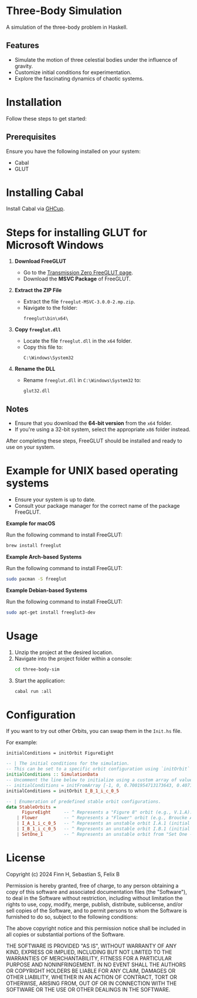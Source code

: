 # Three-Body Simulation  

A simulation of the three-body problem in Haskell.  

## Features  
- Simulate the motion of three celestial bodies under the influence of gravity.  
- Customize initial conditions for experimentation.  
- Explore the fascinating dynamics of chaotic systems.  

# Installation  

Follow these steps to get started:  

## Prerequisites  
Ensure you have the following installed on your system:  
- Cabal
- GLUT

# Installing Cabal
Install Cabal via [GHCup](https://www.haskell.org/ghcup/).
# Steps for installing GLUT for Microsoft Windows

1. **Download FreeGLUT**  
   - Go to the [Transmission Zero FreeGLUT page](http://www.transmissionzero.co.uk/software/freeglut-devel/).
   - Download the **MSVC Package** of FreeGLUT.

2. **Extract the ZIP File**  
   - Extract the file `freeglut-MSVC-3.0.0-2.mp.zip`.
   - Navigate to the folder:  
     ```
     freeglut\bin\x64\
     ```
3. **Copy `freeglut.dll`**  
   - Locate the file `freeglut.dll` in the `x64` folder.
   - Copy this file to:  
     ```
     C:\Windows\System32
     ```
4. **Rename the DLL**  
   - Rename `freeglut.dll` in `C:\Windows\System32` to:  
     ```
     glut32.dll
     ```
## Notes
- Ensure that you download the **64-bit version** from the `x64` folder.  
- If you're using a 32-bit system, select the appropriate `x86` folder instead.

After completing these steps, FreeGLUT should be installed and ready to use on your system.

# Example for UNIX based operating systems
- Ensure your system is up to date.
- Consult your package manager for the correct name of the package FreeGLUT.

**Example for macOS**

Run the following command to install FreeGLUT:
```bash
brew install freeglut
```
  
 **Example Arch-based Systems**

   Run the following command to install FreeGLUT:
   ```bash
   sudo pacman -S freeglut
   ```
 **Example Debian-based Systems**  
 
   Run the following command to install FreeGLUT:  
   ```bash
   sudo apt-get install freeglut3-dev
   ```
# Usage  
1. Unzip the project at the desired location.
2. Navigate into the project folder within a console:
   ```bash
   cd three-body-sim
4. Start the application:
   ```bash
   cabal run :all
# Configuration
If you want to try out other Orbits, you can swap them in the `Init.hs` file.

For example:

`initialConditions = initOrbit FigureEight`

```hs
-- | The initial conditions for the simulation.
-- This can be set to a specific orbit configuration using `initOrbit` or customized directly.
initialConditions :: SimulationData
-- Uncomment the line below to initialize using a custom array of values.
-- initialConditions = initFromArray [-1, 0, 0.7001954713173643, 0.4071718530521058, 1, 0, 0.7001954713173643, 0.4071718530521058, 0, 0, -1.4003909426347285, -0.8143437061042116] (1 / gConst, 1 / gConst, 1 / gConst)
initialConditions = initOrbit I_B_1_i_c_0_5

-- | Enumeration of predefined stable orbit configurations.
data StableOrbits =
      FigureEight     -- ^ Represents a "Figure 8" orbit (e.g., V.1.A).
    | Flower          -- ^ Represents a "Flower" orbit (e.g., Broucke A2).
    | I_A_1_i_c_0_5   -- ^ Represents an unstable orbit I.A.1 (initial condition 0.5).
    | I_B_1_i_c_0_5   -- ^ Represents an unstable orbit I.B.1 (initial condition 0.5).
    | SetOne_1        -- ^ Represents an unstable orbit from "Set One -> 1".
```

# License
Copyright (c) 2024 Finn H, Sebastian S, Felix B

Permission is hereby granted, free of charge, to any person obtaining
a copy of this software and associated documentation files (the
"Software"), to deal in the Software without restriction, including
without limitation the rights to use, copy, modify, merge, publish,
distribute, sublicense, and/or sell copies of the Software, and to
permit persons to whom the Software is furnished to do so, subject to
the following conditions:

The above copyright notice and this permission notice shall be included
in all copies or substantial portions of the Software.

THE SOFTWARE IS PROVIDED "AS IS", WITHOUT WARRANTY OF ANY KIND,
EXPRESS OR IMPLIED, INCLUDING BUT NOT LIMITED TO THE WARRANTIES OF
MERCHANTABILITY, FITNESS FOR A PARTICULAR PURPOSE AND NONINFRINGEMENT.
IN NO EVENT SHALL THE AUTHORS OR COPYRIGHT HOLDERS BE LIABLE FOR ANY
CLAIM, DAMAGES OR OTHER LIABILITY, WHETHER IN AN ACTION OF CONTRACT,
TORT OR OTHERWISE, ARISING FROM, OUT OF OR IN CONNECTION WITH THE
SOFTWARE OR THE USE OR OTHER DEALINGS IN THE SOFTWARE.

